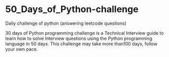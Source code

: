 # 50_Days_of_Python-challenge
Daily challenge of python (answering leetcode questions)

30 days of Python programming challenge is a Technical Interview guide to learn how to solve Interview questions using the Python programming language in 50 days. 
This challenge may take more than100 days, follow your own pace.
